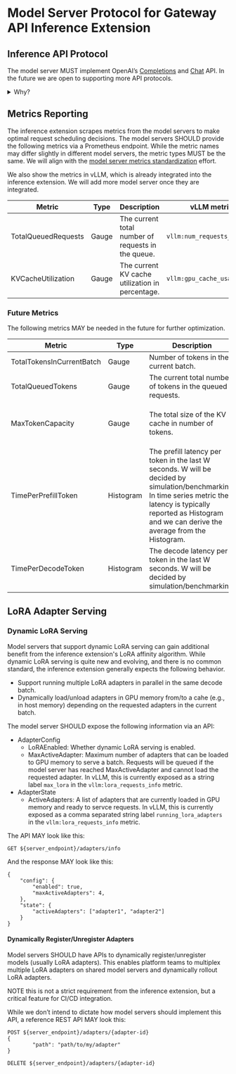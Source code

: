 # Model Server Protocol for Gateway API Inference Extension

## Inference API Protocol

The model server MUST implement OpenAI’s [Completions](https://platform.openai.com/docs/api-reference/completions)
and [Chat](https://platform.openai.com/docs/api-reference/chat) API. In the future we are open to
supporting more API protocols.

<details>
<summary>Why?</summary>
The extension makes intelligent request scheduling decisions based on certain information from the
request body, such as the `model` field.
</details>

## Metrics Reporting

The inference extension scrapes metrics from the model servers to make optimal request scheduling
decisions. The model servers SHOULD provide the following metrics via a Prometheus endpoint. While
the metric names may differ slightly in different model servers, the metric types MUST be the same.
We will align with the
[model server metrics standardization](https://docs.google.com/document/d/1SpSp1E6moa4HSrJnS4x3NpLuj88sMXr2tbofKlzTZpk)
effort.

We also show the metrics in vLLM, which is already integrated into the inference extension. We will
add more model server once they are integrated.

| Metric | Type | Description | vLLM metric |
| ----- | ---- | ---- | ---- |
| TotalQueuedRequests         | Gauge     | The current total number of requests in the queue.| `vllm:num_requests_waiting`|
| KVCacheUtilization| Gauge     | The current KV cache utilization in percentage.| `vllm:gpu_cache_usage_perc`|


### Future Metrics
The following metrics MAY be needed in the future for further optimization.

| Metric |Type | Description | vLLM   metric |
| ----- | ---- | ---- | ---- |
| TotalTokensInCurrentBatch   | Gauge     | Number of tokens in the current batch.| `vllm:num_tokens_running`|
| TotalQueuedTokens| Gauge     | The current total number of tokens in the queued requests.| `vllm:num_tokens_waiting` (need to be added)|
| MaxTokenCapacity| Gauge     | The total size of the KV cache in number of tokens.| `vllm:max_token_capacity` <br> NOTE: This info is available indirectly in [`cache_config_info`](https://github.com/vllm-project/vllm/blob/15702038642192002cd8973cf8948751b750fd07/vllm/engine/metrics.py#L551) metric already , and also  proposed in [model server metrics standardization](https://docs.google.com/document/d/1SpSp1E6moa4HSrJnS4x3NpLuj88sMXr2tbofKlzTZpk). |
| TimePerPrefillToken | Histogram | The prefill latency per token in the last W seconds. W will be decided by simulation/benchmarking.  In time series metric the latency is typically reported as Histogram and we can derive the average from the Histogram. | `vllm:time_to_first_token_seconds` | 
| TimePerDecodeToken | Histogram | The decode latency per token in the last W seconds. W will be decided by simulation/benchmarking. | `vllm:time_per_output_token_seconds` | 

## LoRA Adapter Serving

### Dynamic LoRA Serving

Model servers that support dynamic LoRA serving can gain additional benefit from the inference
extension's LoRA affinity algorithm. While dynamic LoRA serving is quite new and evolving, and there
is no common standard, the inference extension generally expects the following behavior.

* Support running multiple LoRA adapters in parallel in the same decode batch.
* Dynamically load/unload adapters in GPU memory from/to a cahe (e.g., in host memory) depending on
  the requested adapters in the current batch.

The model server SHOULD expose the following information via an API:

* AdapterConfig 
  * LoRAEnabled: Whether dynamic LoRA serving is enabled.
  *  MaxActiveAdapter: Maximum number of adapters that can be loaded to GPU memory to serve a batch.
  Requests will be queued if the model server has reached MaxActiveAdapter and cannot load the
  requested adapter. In vLLM, this is currently exposed as a string label `max_lora` in the
  `vllm:lora_requests_info` metric.
* AdapterState
  * ActiveAdapters: A list of adapters that are currently loaded in GPU memory and ready to servce
  requests. In vLLM, this is currently exposed as a comma separated string label `running_lora_adapters`
  in the `vllm:lora_requests_info` metric.

The API MAY look like this:
```
GET ${server_endpoint}/adapters/info
```

And the response MAY look like this:
```
{
    "config": {
        "enabled": true,
        "maxActiveAdapters": 4,
    },
    "state": {
        "activeAdapters": ["adapter1", "adapter2"]
    }
}
```

#### Dynamically Register/Unregister Adapters

Model servers SHOULD have APIs to dynamically register/unregister models (usually LoRA adapters).
This enables platform teams to multiplex multiple LoRA adapters on shared model servers and
dynamically rollout LoRA adapters. 

NOTE this is not a strict requirement from the inference extension, but a critical feature for CI/CD
integration.

While we don’t intend to dictate how model servers should implement this API, a reference REST API
MAY look this:

```
POST ${server_endpoint}/adapters/{adapter-id}
{
        "path": "path/to/my/adapter"
}

DELETE ${server_endpoint}/adapters/{adapter-id}
```
